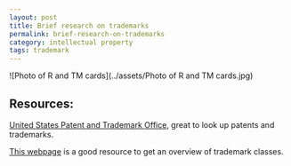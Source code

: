 ```yaml
---
layout: post
title: Brief research on trademarks
permalink: brief-research-on-trademarks
category: intellectual property
tags: trademark
---
```


![Photo of R and TM cards](../assets/Photo of R and TM cards.jpg)

## Resources:

[United States Patent and Trademark Office](https://www.uspto.gov/), great to look up patents and trademarks.


[This webpage](https://www.names4brands.com/trademark-class-search.php#google_vignette) is a good resource to get an overview of trademark classes. 